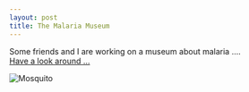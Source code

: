 ```yaml
---
layout: post
title: The Malaria Museum
---
```


Some friends and I are working on a museum about malaria ….  
[Have a look around …](http://malariamuseum.com/)

![Mosquito](http://www.marcoherbst.com/assets/mosquito200GIF.gif)
